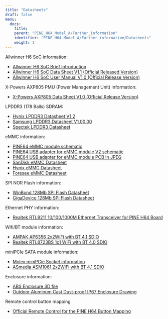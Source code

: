 ```yaml
---
title: "Datasheets"
draft: false
menu:
  docs:
    title:
    parent: "PINE_H64_Model_A/Further_information"
    identifier: "PINE_H64_Model_A/Further_information/Datasheets"
    weight: 1
---
```


Allwinner H6 SoC information:

* [Allwinner H6 SoC Brief Introduction](https://files.pine64.org/doc/datasheet/pine-h64/Allwinner-H6-Brief_V1.0.pdf)
* [Allwinner H6 SoC Data Sheet V1.1 (Official Released Version)](https://files.pine64.org/doc/datasheet/pine-h64/Allwinner_H6%20V200_Datasheet_V1.1.pdf)
* [Allwinner H6 SoC User Manual V1.0 (Official Release Version)](https://files.pine64.org/doc/datasheet/pine-h64/Allwinner_H6%20V200_User_Manual_V1.1.pdf)

X-Powers AXP805 PMU (Power Management Unit) information:

* [X-Powers AXP805 Data Sheet V1.0 (Official Release Version)](https://files.pine64.org/doc/datasheet/pine-h64/AXP805_Datasheet_V1.0_en.pdf)

LPDDR3 (178 Balls) SDRAM:

* [Hynix LPDDR3 Datasheet V1.2](https://files.pine64.org/doc/rock64/H9CCNNNCLTMLAR(Rev1.2).pdf)
* [Samsung LPDDR3 Datasheet V1.00.00](https://files.pine64.org/doc/rock64/K4E8E324EB-EGCF000_DRAM_178F_11x11.5_Ver.1.00.00.pdf)
* [Spectek LPDDR3 Datasheet](https://files.pine64.org/doc/rock64/SPECTEK_178B_32GB_V91M_MOBILE_LPDDR3.pdf)

eMMC information:

* [PINE64 eMMC module schematic](https://files.pine64.org/doc/rock64/PINE64_eMMC_Module_20170719.pdf)
* [PINE64 USB adapter for eMMC module V2 schematic](https://files.pine64.org/doc/rock64/usb%20emmc%20module%20adapter%20v2.pdf)
* [PINE64 USB adapter for eMMC module PCB in JPEG](https://files.pine64.org/doc/rock64/USB%20adapter%20for%20eMMC%20module%20PCB.tar)
* [SanDisk eMMC Datasheet](https://files.pine64.org/doc/datasheet/pine64/SDINADF4-16-128GB-H%20data%20sheet%20v1.13.pdf)
* [Hynix eMMC Datasheet](https://files.pine64.org/doc/datasheet/pine64/H26M64003DQR%20Datasheet.pdf)
* [Foresee eMMC Datasheet](https://files.pine64.org/doc/datasheet/pine64/FORESEE_eMMC_NCEMBSF9-xxG%20SPEC%20A0%2020150730.pdf)

SPI NOR Flash information:

* [WinBond 128Mb SPI Flash Datasheet](https://files.pine64.org/doc/datasheet/pine64/w25q128jv%20spi%20revc%2011162016.pdf)
* [GigaDevice 128Mb SPI Flash Datasheet](https://files.pine64.org/doc/datasheet/pine64/GD25Q128C-Rev2.5.pdf)

Ethernet PHY information:

* [Realtek RTL8211 10/100/1000M Ethernet Transceiver for PINE H64 Board](https://files.pine64.org/doc/datasheet/pine64/rtl8211e(g)-vb(vl)-cg_datasheet_1.6.pdf)

Wifi/BT module information:

* [AMPAK AP6356 2x2WiFi with BT 4.1 SDIO](https://files.pine64.org/doc/datasheet/pine-h64/AP6356_datasheet_V1.0_07252014.pdf)
* [Realtek RTL8723BS 1x1 WiFi with BT 4.0 SDIO](https://files.pine64.org/doc/datasheet/pine64/RTL8723BS.pdf)

miniPCIe SATA module information:

* [Molex miniPCie Socket information](https://files.pine64.org/doc/datasheet/pine-h64/miniPCIe%20connector.jpg)
* [ASmedia ASM1061 2x2WiFi with BT 4.1 SDIO](https://files.pine64.org/doc/datasheet/pine-h64/ASM1061_Data%20Sheet_R1_8.pdf)

Enclosure information:

* [ABS Enclosure 3D file](https://files.pine64.org/doc/datasheet/case/ABS_enclosure_20160426.stp)
* [Outdoor Aluminum Cast Dust-proof IP67 Enclosure Drawing](https://files.pine64.org/doc/datasheet/case/pine64%20Die%20Cast%20casing-final.jpg)

Remote control button mapping

* [Official Remote Control for the PINE H64 Button Mapping](https://files.pine64.org/doc/Pine%20A64%20Schematic/remote-wit-logo.jpg)

